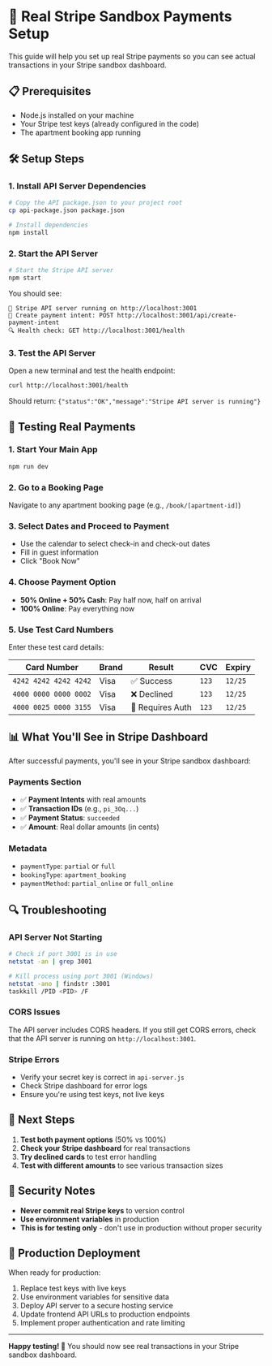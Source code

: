 # 🚀 Real Stripe Sandbox Payments Setup

This guide will help you set up real Stripe payments so you can see actual transactions in your Stripe sandbox dashboard.

## 📋 Prerequisites

- Node.js installed on your machine
- Your Stripe test keys (already configured in the code)
- The apartment booking app running

## 🛠️ Setup Steps

### 1. Install API Server Dependencies

```bash
# Copy the API package.json to your project root
cp api-package.json package.json

# Install dependencies
npm install
```

### 2. Start the API Server

```bash
# Start the Stripe API server
npm start
```

You should see:
```
🚀 Stripe API server running on http://localhost:3001
📝 Create payment intent: POST http://localhost:3001/api/create-payment-intent
🔍 Health check: GET http://localhost:3001/health
```

### 3. Test the API Server

Open a new terminal and test the health endpoint:
```bash
curl http://localhost:3001/health
```

Should return: `{"status":"OK","message":"Stripe API server is running"}`

## 🧪 Testing Real Payments

### 1. Start Your Main App
```bash
npm run dev
```

### 2. Go to a Booking Page
Navigate to any apartment booking page (e.g., `/book/[apartment-id]`)

### 3. Select Dates and Proceed to Payment
- Use the calendar to select check-in and check-out dates
- Fill in guest information
- Click "Book Now"

### 4. Choose Payment Option
- **50% Online + 50% Cash**: Pay half now, half on arrival
- **100% Online**: Pay everything now

### 5. Use Test Card Numbers
Enter these test card details:

| Card Number | Brand | Result | CVC | Expiry |
|-------------|-------|---------|-----|---------|
| `4242 4242 4242 4242` | Visa | ✅ Success | `123` | `12/25` |
| `4000 0000 0000 0002` | Visa | ❌ Declined | `123` | `12/25` |
| `4000 0025 0000 3155` | Visa | 🔐 Requires Auth | `123` | `12/25` |

## 📊 What You'll See in Stripe Dashboard

After successful payments, you'll see in your Stripe sandbox dashboard:

### Payments Section
- ✅ **Payment Intents** with real amounts
- ✅ **Transaction IDs** (e.g., `pi_3Oq...`)
- ✅ **Payment Status**: `succeeded`
- ✅ **Amount**: Real dollar amounts (in cents)

### Metadata
- `paymentType`: `partial` or `full`
- `bookingType`: `apartment_booking`
- `paymentMethod`: `partial_online` or `full_online`

## 🔍 Troubleshooting

### API Server Not Starting
```bash
# Check if port 3001 is in use
netstat -an | grep 3001

# Kill process using port 3001 (Windows)
netstat -ano | findstr :3001
taskkill /PID <PID> /F
```

### CORS Issues
The API server includes CORS headers. If you still get CORS errors, check that the API server is running on `http://localhost:3001`.

### Stripe Errors
- Verify your secret key is correct in `api-server.js`
- Check Stripe dashboard for error logs
- Ensure you're using test keys, not live keys

## 🎯 Next Steps

1. **Test both payment options** (50% vs 100%)
2. **Check your Stripe dashboard** for real transactions
3. **Try declined cards** to test error handling
4. **Test with different amounts** to see various transaction sizes

## 🔐 Security Notes

- **Never commit real Stripe keys** to version control
- **Use environment variables** in production
- **This is for testing only** - don't use in production without proper security

## 📱 Production Deployment

When ready for production:
1. Replace test keys with live keys
2. Use environment variables for sensitive data
3. Deploy API server to a secure hosting service
4. Update frontend API URLs to production endpoints
5. Implement proper authentication and rate limiting

---

**Happy testing! 🎉** You should now see real transactions in your Stripe sandbox dashboard.





